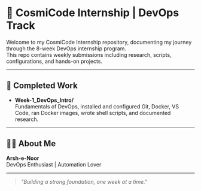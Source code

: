 # 🚀 CosmiCode Internship | DevOps Track

Welcome to my CosmiCode Internship repository, documenting my journey through the 8-week DevOps internship program.  
This repo contains weekly submissions including research, scripts, configurations, and hands-on projects.

---

## 📂 Completed Work

- **Week-1_DevOps_Intro/**  
  Fundamentals of DevOps, installed and configured Git, Docker, VS Code, ran Docker images, wrote shell scripts, and documented research.

---

## 🙋‍♂️ About Me

**Arsh-e-Noor**  
DevOps Enthusiast | Automation Lover

---

> *"Building a strong foundation, one week at a time."*  
